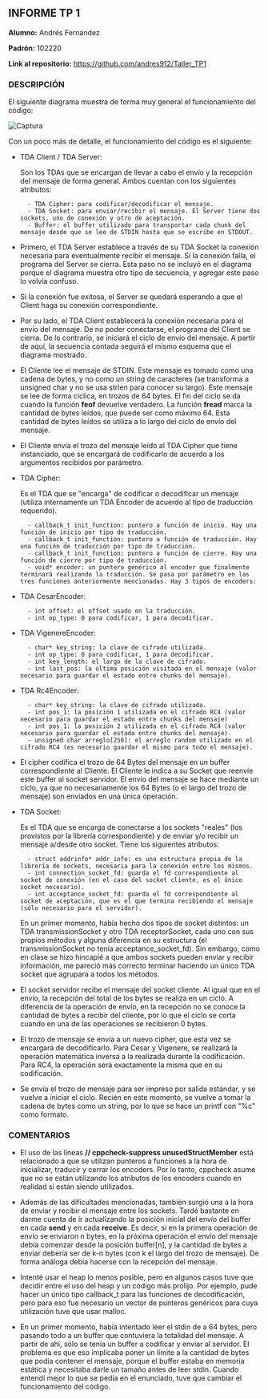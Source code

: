 ## **INFORME TP 1**

**Alumno:** Andrés Fernández

**Padrón:** 102220

**Link al repositorio:** https://github.com/andres912/Taller_TP1

### **DESCRIPCIÓN**

El siguiente diagrama muestra de forma muy general el funcionamiento del código:

![Captura](capturas/MessageDiagram.png)

Con un poco más de detalle, el funcionamiento del código es el siguiente:

* TDA Client / TDA Server:

    Son los TDAs que se encargan de llevar a cabo el envío y la recepción del mensaje de forma general. Ambos cuentan con los siguientes atributos:

        - TDA Cipher: para codificar/decodificar el mensaje.
        - TDA Socket: para enviar/recibir el mensaje. El Server tiene dos sockets, uno de conexión y otro de aceptación.
        - Buffer: el buffer utilizado para transportar cada chunk del mensaje desde que se lee de STDIN hasta que se escribe en STDOUT.


* Primero, el TDA Server establece a través de su TDA Socket la conexión necesaria para eventualmente recibir el mensaje. Si la conexión falla, el programa del Server se cierra. Esta paso no se incluyó en el diagrama porque el diagrama muestra otro tipo de secuencia, y agregar este paso lo volvía confuso.

* Si la conexión fue exitosa, el Server se quedará esperando a que el Client haga su conexión correspondiente.

* Por su lado, el TDA Client establecerá la conexión necesaria para el envío del mensaje. De no poder conectarse, el programa del Client se cierra. De lo contrario, se iniciará el ciclo de envío del mensaje. A partir de aquí, la secuencia contada seguirá el mismo esquema que el diagrama mostrado.

* El Cliente lee el mensaje de STDIN. Este mensaje es tomado como una cadena de bytes, y no como un string de caracteres (se transforma a unsigned char y no se usa strlen para conocer su largo). Este mensaje se lee de forma cíclica, en trozos de 64 bytes. El fin del ciclo se da cuando la función **feof** devuelve verdadero. La función **fread** marca la cantidad de bytes leídos, que puede ser como máximo 64. Esta cantidad de bytes leídos se utiliza a lo largo del ciclo de envío del mensaje.


* El Cliente envía el trozo del mensaje leído al TDA Cipher que tiene instanciado, que se encargará de codificarlo de acuerdo a los argumentos recibidos por parámetro.

* TDA Cipher:

	Es el TDA que se "encarga" de codificar o decodificar un mensaje (utiliza internamente un TDA Encoder de acuerdo al tipo de traducción requerido).

	    - callback_t init_function: puntero a función de inicio. Hay una función de inicio por tipo de traducción.
        - callback_t init_function: puntero a función de traducción. Hay una función de traducción por tipo de traducción.
        - callback_t init_function: puntero a función de cierre. Hay una función de cierre por tipo de traducción.
        - void* encoder: un puntero genérico al encoder que finalmente terminará realizando la traducción. Se pasa por parámetro en las tres funciones anteriormente mencionadas. Hay 3 tipos de encoders:

* TDA CesarEncoder:

        - int offset: el offset usado en la traducción.
        - int op_type: 0 para codificar, 1 para decodificar.

* TDA VigenereEncoder:

        - char* key_string: la clave de cifrado utilizada.
        - int op_type: 0 para codificar, 1 para decodificar.
        - int key_length: el largo de la clave de cifrado.
        - int last_pos: la última posición visitada en el mensaje (valor necesario para guardar el estado entre chunks del mensaje).

* TDA Rc4Encoder:

        - char* key_string: la clave de cifrado utilizada.
        - int pos_1: la posición 1 utilizada en el cifrado RC4 (valor necesario para guardar el estado entre chunks del mensaje)
        - int pos_1: la posición 2 utilizada en el cifrado RC4 (valor necesario para guardar el estado entre chunks del mensaje). 
        - unsigned char arreglo[256]: el arreglo random utilizado en el cifrado RC4 (es necesario guardar el mismo para todo el mensaje).         


* El cipher codifica el trozo de 64 Bytes del mensaje en un buffer correspondiente al Cliente. El Cliente le indica a su Socket que reenvíe este buffer al socket servidor. El envío del mensaje se hace mediante un ciclo, ya que no necesariamente los 64 Bytes (o el largo del trozo de mensaje) son enviados en una única operación.

* TDA Socket:

	Es el TDA que se encarga de conectarse a los sockets "reales" (los provistos por la librería correspondiente) y de enviar y/o recibir un mensaje a/desde otro socket. Tiene los siguientes atributos:

		- struct addrinfo* addr_info: es una estructura propia de la librería de sockets, necesaria para la conexión entre los mismos.
    	- int connection_socket_fd: guarda el fd correspondiente al socket de conexión (en el caso del socket cliente, es el único socket necesario).
    	- int acceptance_socket_fd: guarda el fd correspondiente al socket de aceptación, que es el que termina recibiendo el mensaje (sólo necesario para el servidor).

    En un primer momento, había hecho dos tipos de socket distintos: un TDA transmissionSocket y otro TDA receptorSocket, cada uno con sus propios métodos y alguna diferencia en su estructura (el transmissionSocket no tenía acceptance_socket_fd). Sin embargo, como en clase se hizo hincapié a que ambos sockets pueden enviar y recibir información, me pareció más correcto terminar haciendo un único TDA socket que agrupara a todos los métodos.

* El socket servidor recibe el mensaje del socket cliente. Al igual que en el envío, la recepción del total de los bytes se realiza en un ciclo. A diferencia de la operación de envío, en la recepción no se conoce la cantidad de bytes a recibir del cliente, por lo que el ciclo se corta cuando en una de las operaciones se recibieron 0 bytes.

* El trozo de mensaje se envía a un nuevo cipher, que esta vez se encargará de decodificarlo. Para Cesar y Vigenere, se realizará la operación matemática inversa a la realizada durante la codificación. Para RC4, la operación será exactamente la misma que en su codificación.

* Se envía el trozo de mensaje para ser impreso por salida estándar, y se vuelve a iniciar el ciclo. Recién en este momento, se vuelve a tomar la cadena de bytes como un string, por lo que se hace un printf con "%c" como formato.

### **COMENTARIOS**

* El uso de las líneas **// cppcheck-suppress unusedStructMember** está relacionado a que se utilizan punteros a funciones a la hora de inicializar, traducir y cerrar los encoders. Por lo tanto, cppcheck asume que no se están utilizando los atributos de los encoders cuando en realidad sí están siendo utilizados.

* Además de las dificultades mencionadas, también surgió una a la hora de enviar y recibir el mensaje entre los sockets. Tardé bastante en darme cuenta de ir actualizando la posición inicial del envío del buffer en cada **send** y en cada **receive**. Es decir, si en la primera operación de envío se enviaron n bytes, en la próxima operación el envío del mensaje debía comenzar desde la posición buffer[n], y la cantidad de bytes a enviar debería ser de k-n bytes (con k el largo del trozo de mensaje). De forma análoga debía hacerse con la recepción del mensaje.

* Intenté usar el heap lo menos posible, pero en algunos casos tuve que decidir entre el uso del heap y un código más prolijo. Por ejemplo, pude hacer un único tipo callback_t para las funciones de decodificación, pero para eso fue necesario un vector de punteros genéricos para cuya utilización tuve que usar malloc.

* En un primer momento, había intentado leer el stdin de a 64 bytes, pero pasando todo a un buffer que contuviera la totalidad del mensaje. A partir de ahí, sólo se tenía un buffer a codificar y enviar al servidor. El problema es que eso implicaba poner un límite a la cantidad de bytes que podía contener el mensaje, porque el buffer estaba en memoria estática y necesitaba darle un tamaño antes de leer stdin. Cuando entendí mejor lo que se pedía en el enunciado, tuve que cambiar el funcionamiento del código.





